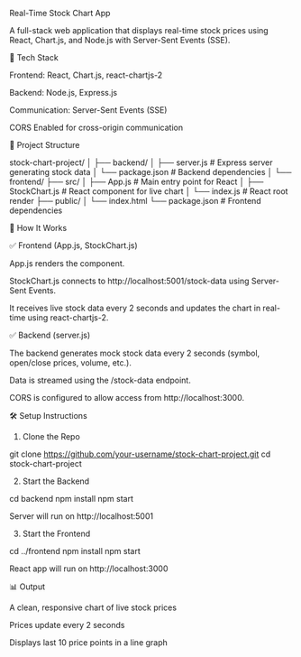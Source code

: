  Real-Time Stock Chart App

A full-stack web application that displays real-time stock prices using React, Chart.js, and Node.js with Server-Sent Events (SSE).

🔧 Tech Stack

Frontend: React, Chart.js, react-chartjs-2

Backend: Node.js, Express.js

Communication: Server-Sent Events (SSE)

CORS Enabled for cross-origin communication

📂 Project Structure

stock-chart-project/
│
├── backend/
│   ├── server.js         # Express server generating stock data
│   └── package.json      # Backend dependencies
│
└── frontend/
    ├── src/
    │   ├── App.js        # Main entry point for React
    │   ├── StockChart.js # React component for live chart
    │   └── index.js      # React root render
    ├── public/
    │   └── index.html
    └── package.json      # Frontend dependencies

🚀 How It Works

✅ Frontend (App.js, StockChart.js)

App.js renders the <StockChart /> component.

StockChart.js connects to http://localhost:5001/stock-data using Server-Sent Events.

It receives live stock data every 2 seconds and updates the chart in real-time using react-chartjs-2.

✅ Backend (server.js)

The backend generates mock stock data every 2 seconds (symbol, open/close prices, volume, etc.).

Data is streamed using the /stock-data endpoint.

CORS is configured to allow access from http://localhost:3000.

🛠️ Setup Instructions

1. Clone the Repo

git clone https://github.com/your-username/stock-chart-project.git
cd stock-chart-project

2. Start the Backend

cd backend
npm install
npm start

Server will run on http://localhost:5001

3. Start the Frontend

cd ../frontend
npm install
npm start

React app will run on http://localhost:3000

📊 Output

A clean, responsive chart of live stock prices

Prices update every 2 seconds

Displays last 10 price points in a line graph
